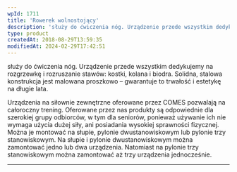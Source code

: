 ```yaml
---
wpId: 1711
title: 'Rowerek wolnostojący'
description: 'służy do ćwiczenia nóg. Urządzenie przede wszystkim dedykujemy na rozgrzewkę i rozruszanie stawów: kostki, kolana i biodra. Solidna, stalowa konstrukcja jest malowana proszkowo – gwarantuje to trwałość i estetykę na długie lata. Urządzenia na siłownie zewnętrzne oferowane przez COMES pozwalają na całoroczny trening. Oferowane przez nas produkty są odpowiednie dla szerokiej grupy odbiorców, w tym ...'
type: product
createdAt: 2018-08-29T13:59:35
modifiedAt: 2024-02-29T17:42:51
---
```



służy do ćwiczenia nóg. Urządzenie przede wszystkim dedykujemy na rozgrzewkę i rozruszanie stawów: kostki, kolana i biodra. Solidna, stalowa konstrukcja jest malowana proszkowo – gwarantuje to trwałość i estetykę na długie lata.

Urządzenia na siłownie zewnętrzne oferowane przez COMES pozwalają na całoroczny trening. Oferowane przez nas produkty są odpowiednie dla szerokiej grupy odbiorców, w tym dla seniorów, ponieważ używanie ich nie wymaga użycia dużej siły, ani posiadania wysokiej sprawności fizycznej. Można je montować na słupie, pylonie dwustanowiskowym lub pylonie trzy stanowiskowym. Na słupie i pylonie dwustanowiskowym można zamontować jedno lub dwa urządzenia. Natomiast na pylonie trzy stanowiskowym można zamontować aż trzy urządzenia jednocześnie.

* * *